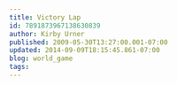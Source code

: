 ```yaml
---
title: Victory Lap
id: 7891873967138630839
author: Kirby Urner
published: 2009-05-30T13:27:00.001-07:00
updated: 2014-09-09T18:15:45.861-07:00
blog: world_game
tags: 
---
```


